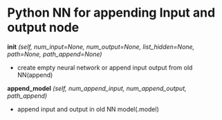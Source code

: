 # Python NN for appending Input and output node

**init** *(self, num_input=None, num_output=None, list_hidden=None, path=None, path_append=None)*

- create empty neural network or append input output from old NN(append) 

**append_model** *(self, num_append_input, num_append_output, path_append)*

- append input and output in old NN model(.model)
